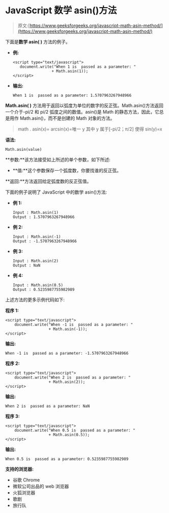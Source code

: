 # JavaScript 数学 asin()方法

> 原文:[https://www.geeksforgeeks.org/javascript-math-asin-method/](https://www.geeksforgeeks.org/javascript-math-asin-method/)

下面是**数学 asin( )** 方法的例子。

*   **例:**

    ```
    <script type="text/javascript">
       document.write("When 1 is  passed as a parameter: " 
                     + Math.asin(1));
    </script>
    ```

*   **输出:**

    ```
    When 1 is  passed as a parameter: 1.5707963267948966
    ```

**Math.asin( )** 方法用于返回以弧度为单位的数字的反正弦。Math.asin()方法返回一个介于-pi/2 和 pi/2 弧度之间的数值。asin()是 Math 的静态方法，因此，它总是用作 Math.asin()，而不是创建的 Math 对象的方法。

> math . asin(x)= arcsin(x)=唯一 y
> 其中 y 属于[-pi/2；π/2]
> 使得 sin(y)=x

**语法:**

```
Math.asin(value)
```

**参数:**该方法接受如上所述的单个参数，如下所述:

*   **值:**这个参数保存一个弧度数，你要找谁的反正弦。

**返回:**方法返回给定弧度数的反正弦值。

下面的例子说明了 JavaScript 中的数学 asin()方法:

*   **例 1:**

    ```
    Input : Math.asin(1)
    Output : 1.5707963267948966
    ```

*   **例 2:**

    ```
    Input : Math.asin(-1)
    Output : -1.5707963267948966
    ```

*   **例 3:**

    ```
    Input : Math.asin(2)
    Output : NaN
    ```

*   **例 4:**

    ```
    Input : Math.asin(0.5)
    Output : 0.5235987755982989
    ```

上述方法的更多示例代码如下:

**程序 1:**

```
<script type="text/javascript">
    document.write("When -1 is  passed as a parameter: " 
                   + Math.asin(-1));
</script>
```

**输出:**

```
When -1 is  passed as a parameter: -1.5707963267948966
```

**程序 2:**

```
<script type="text/javascript">
    document.write("When 2 is  passed as a parameter: " 
                   + Math.asin(2));
</script>
```

**输出:**

```
When 2 is  passed as a parameter: NaN
```

**程序 3:**

```
<script type="text/javascript">
    document.write("When 0.5 is  passed as a parameter: " 
                   + Math.asin(0.5));
</script>
```

**输出:**

```
When 0.5 is  passed as a parameter: 0.5235987755982989
```

**支持的浏览器:**

*   谷歌 Chrome
*   微软公司出品的 web 浏览器
*   火狐浏览器
*   歌剧
*   旅行队